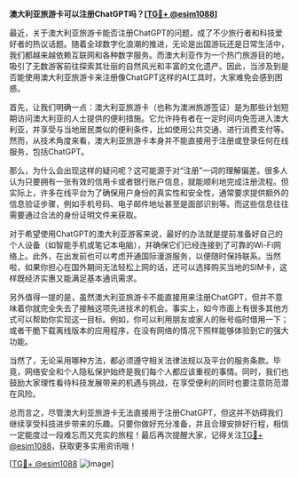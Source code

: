 **澳大利亚旅游卡可以注册ChatGPT吗？[[TG💪+ @esim1088](https://t.me/s/esim1088)]**

最近，关于澳大利亚旅游卡能否注册ChatGPT的问题，成了不少旅行者和科技爱好者的热议话题。随着全球数字化浪潮的推进，无论是出国游玩还是日常生活中，我们都越来越依赖互联网和各种数字服务。而澳大利亚作为一个热门旅游目的地，吸引了无数游客前往探索其壮丽的自然风光和丰富的文化遗产。因此，当涉及到是否能使用澳大利亚旅游卡来注册像ChatGPT这样的AI工具时，大家难免会感到困惑。

首先，让我们明确一点：澳大利亚旅游卡（也称为澳洲旅游签证）是为那些计划短期访问澳大利亚的人士提供的便利措施。它允许持有者在一定时间内免签进入澳大利亚，并享受与当地居民类似的便利条件，比如使用公共交通、进行消费支付等。然而，从技术角度来看，澳大利亚旅游卡本身并不能直接用于注册或登录任何在线服务，包括ChatGPT。

那么，为什么会出现这样的疑问呢？这可能源于对“注册”一词的理解偏差。很多人认为只要拥有一张有效的信用卡或者银行账户信息，就能顺利地完成注册流程。但实际上，许多在线平台为了确保用户身份的真实性和安全性，通常要求提供额外的信息验证步骤，例如手机号码、电子邮件地址甚至是面部识别等。而这些信息往往需要通过合法的身份证明文件来获取。

对于希望使用ChatGPT的澳大利亚游客来说，最好的办法就是提前准备好自己的个人设备（如智能手机或笔记本电脑），并确保它们已经连接到了可靠的Wi-Fi网络上。此外，在出发前也可以考虑开通国际漫游服务，以便随时保持联系。当然啦，如果你担心在国外期间无法轻松上网的话，还可以选择购买当地的SIM卡，这样既经济实惠又能满足基本通讯需求。

另外值得一提的是，虽然澳大利亚旅游卡不能直接用来注册ChatGPT，但并不意味着你就完全失去了接触这项先进技术的机会。事实上，如今市面上有很多其他方式可以帮助你实现这一目标。例如，你可以利用朋友或家人的账号临时借用一下；或者干脆下载离线版本的应用程序，在没有网络的情况下照样能够体验到它的强大功能。

当然了，无论采用哪种方法，都必须遵守相关法律法规以及平台的服务条款。毕竟，网络安全和个人隐私保护始终是我们每个人都应该重视的事情。同时，我们也鼓励大家理性看待科技发展带来的机遇与挑战，在享受便利的同时也要注意防范潜在风险。

总而言之，尽管澳大利亚旅游卡无法直接用于注册ChatGPT，但这并不妨碍我们继续享受科技进步带来的乐趣。只要你做好充分准备，并且合理安排好行程，相信一定能度过一段难忘而又充实的旅程！最后再次提醒大家，记得关注[TG💪+ @esim1088](https://t.me/s/esim1088)，获取更多实用资讯哦！

[[TG💪+ @esim1088](https://t.me/s/esim1088) ![Image](https://i.postimg.cc/4NQfJmqS/Snipaste-2025-05-13-00-14-12.png)]